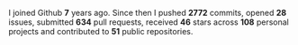 
I joined Github **7** years ago. Since then I pushed **2772** commits, opened **28** issues, submitted **634** pull requests, received **46** stars across **108** personal projects and contributed to **51** public repositories.
